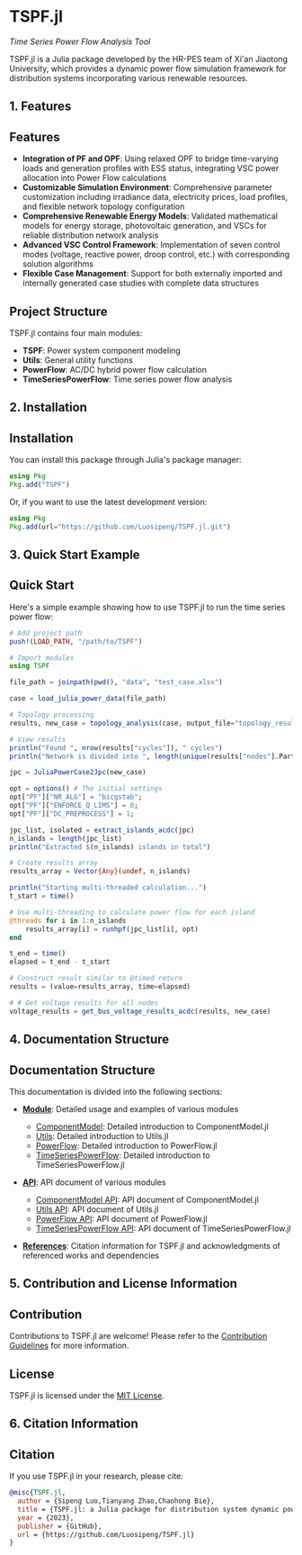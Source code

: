 # TSPF.jl

*Time Series Power Flow Analysis Tool*

TSPF.jl is a Julia package developed by the HR-PES team of Xi'an Jiaotong University, which provides a dynamic power flow simulation framework for distribution systems incorporating various renewable resources.

## 1. Features
## Features

- **Integration of PF and OPF**: Using relaxed OPF to bridge time-varying loads and generation profiles with ESS status, integrating VSC power allocation into Power Flow calculations
- **Customizable Simulation Environment**: Comprehensive parameter customization including irradiance data, electricity prices, load profiles, and flexible network topology configuration
- **Comprehensive Renewable Energy Models**: Validated mathematical models for energy storage, photovoltaic generation, and VSCs for reliable distribution network analysis
- **Advanced VSC Control Framework**: Implementation of seven control modes (voltage, reactive power, droop control, etc.) with corresponding solution algorithms
- **Flexible Case Management**: Support for both externally imported and internally generated case studies with complete data structures

## Project Structure

TSPF.jl contains four main modules:

- **TSPF**: Power system component modeling
- **Utils**: General utility functions
- **PowerFlow**: AC/DC hybrid power flow calculation
- **TimeSeriesPowerFlow**: Time series power flow analysis

## 2. Installation

## Installation

You can install this package through Julia's package manager:

```julia
using Pkg
Pkg.add("TSPF")
```

Or, if you want to use the latest development version:

```julia
using Pkg
Pkg.add(url="https://github.com/Luosipeng/TSPF.jl.git")
```

## 3. Quick Start Example

## Quick Start
Here's a simple example showing how to use TSPF.jl to run the time series power flow:

```julia
# Add project path
push!(LOAD_PATH, "/path/to/TSPF")

# Import modules
using TSPF

file_path = joinpath(pwd(), "data", "test_case.xlsx")

case = load_julia_power_data(file_path)

# Topology processing
results, new_case = topology_analysis(case, output_file="topology_results.xlsx")

# View results
println("Found ", nrow(results["cycles"]), " cycles")
println("Network is divided into ", length(unique(results["nodes"].Partition)), " partitions")

jpc = JuliaPowerCase2Jpc(new_case)

opt = options() # The initial settings 
opt["PF"]["NR_ALG"] = "bicgstab";
opt["PF"]["ENFORCE_Q_LIMS"] = 0;
opt["PF"]["DC_PREPROCESS"] = 1;

jpc_list, isolated = extract_islands_acdc(jpc)
n_islands = length(jpc_list)
println("Extracted $(n_islands) islands in total")

# Create results array
results_array = Vector{Any}(undef, n_islands)

println("Starting multi-threaded calculation...")
t_start = time()

# Use multi-threading to calculate power flow for each island
@threads for i in 1:n_islands
    results_array[i] = runhpf(jpc_list[i], opt)
end

t_end = time()
elapsed = t_end - t_start

# Construct result similar to @timed return
results = (value=results_array, time=elapsed)

# # Get voltage results for all nodes
voltage_results = get_bus_voltage_results_acdc(results, new_case)
```

## 4. Documentation Structure

## Documentation Structure

This documentation is divided into the following sections:

- **[Module](modules/componentmodel.md)**: Detailed usage and examples of various modules
  - [ComponentModel](modules/componentmodel.md): Detailed introduction to ComponentModel.jl
  - [Utils](modules/utils.md): Detailed introduction to Utils.jl
  - [PowerFlow](modules/powerflow.md): Detailed introduction to PowerFlow.jl
  - [TimeSeriesPowerFlow](modules/timeseriespowerflow.md): Detailed introduction to TimeSeriesPowerFlow.jl

- **[API](api/componentmodel.md)**: API document of various modules
  - [ComponentModel API](api/componentmodel.md): API document of ComponentModel.jl
  - [Utils API](api/utils.md): API document of Utils.jl
  - [PowerFlow API](api/powerflow.md): API document of PowerFlow.jl
  - [TimeSeriesPowerFlow API](api/timeseriespowerflow.md): API document of TimeSeriesPowerFlow.jl

- **[References](references.md)**: Citation information for TSPF.jl and acknowledgments of referenced works and dependencies

## 5. Contribution and License Information

## Contribution

Contributions to TSPF.jl are welcome! Please refer to the [Contribution Guidelines](https://github.com/Luosipeng/TSPF.jl/blob/master/CONTRIBUTING.md) for more information.

## License

TSPF.jl is licensed under the [MIT License](https://github.com/Luosipeng/TSPF.jl/blob/master/LICENSE).

## 6. Citation Information

## Citation

If you use TSPF.jl in your research, please cite:

```bibtex
@misc{TSPF.jl,
  author = {Sipeng Luo,Tianyang Zhao,Chaohong Bie},
  title = {TSPF.jl: a Julia package for distribution system dynamic power flow},
  year = {2023},
  publisher = {GitHub},
  url = {https://github.com/Luosipeng/TSPF.jl}
}
```